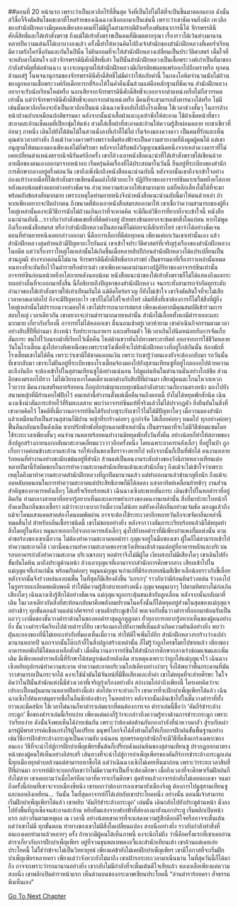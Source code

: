 ##ตอนที่ 20 หน้าแรก
เพราะว่าเป็นเหวลึกไร้ที่สิ้นสุด จึงที่เป็นไปไม่ได้ที่จะปีนขึ้นมาตลอดกาล ดังนั้นสวีซื่อจี้จึงตัดสินโชคชะตาที่โหดร้ายของเฉินฉางเซิงออกมาเป็นเช่นนี้ เพราะว่าเขาชัดเจนยิ่งนัก เหวลึกของสำนักฝึกหลวงมีบุคคลเพียงสองคนที่ไม่มีผู้ใดสามารถตีฝ่าเครื่องพันธนาการนี้ได้ จักรพรรดินีศักดิ์สิทธิ์และใต้เท้าสังฆราช
ถึงแม้ใต้เท้าสังฆราชเป็นคนที่มีเมตตากรุณา เรื่องราวได้เว้นห่างมานานหลายปีความแค้นก็ได้เบาบางลงแล้ว ครั้งนี้ทำให้หวนคิดไปถึงเจ้าสำนักของสำนักฝึกหลวงที่เคยร่ำเรียนมีความรักใคร่ซึ่งกันและกันในปีนั้น ไม่ยินยอมที่จะให้สำนักฝึกหลวงเปลี่ยนเป็นประวัติศาสตร์ เต็มใจที่จะหลับตาไม่สนใจ แล้วจักรพรรดินีศักดิ์สิทธิ์เล่า ในปีนั้นสำนักฝึกหลวงเป็นเชื้อพระวงศ์เก่าเป็นที่มาของกำลังสำคัญที่ต่อต้านนาง นางจะอนุญาตให้สำนักฝึกหลวงมีเกียรติยศเผยแพร่ออกไปอีกคราหรือ
ทุกคนล้วนแต่รู้ ในพจนานุกรมของจักรพรรดินีศักดิ์สิทธิ์ไม่มีคำว่าให้อภัยคำนี้ ในกองโลหิตจำนวนนับไม่ถ้วนของลูกหลานเชื้อพระวงศ์กับเด็กทารกที่ร้องไห้ในค่ำคืนนั้นล้วนแต่คือหลักฐานที่ชัดเจน สำนักฝึกหลวงอยากจะรับนักเรียนใหม่หรือ นอกเสียจากจักรพรรดินีศักดิ์สิทธิ์จะออกจากตำแหน่งหรือไม่ก็สวรรคตเท่านั้น แต่ว่าจักรพรรดินีศักดิ์สิทธิ์จะออกจากตำแหน่งหรือ มีคนที่จะสามารถสังหารนางได้หรือ ไม่มี เช่นนั้นเหวลึกก็คงจะยังเป็นเหวลึกเป็นแน่
เฉินฉางเซิงกลับไปถึงโรงเตี๊ยม ใช้เวลาช่วงสั้นๆ ในการล้างหน้าบ้วนปากเหมือนปกติธรรมดา หลังจากนั้นนำเสื้อผ้าและถุงเท้าซักให้สะอาด ใช้ผ้าเช็ดหน้าที่ขาวสะอาดสะอ้านเช็ดผมที่เปียกชุ่มให้แห้ง สวมใส่เสื้อผ้าที่สะอาดสะอ้านให้ความรู้สึกผ่อนคลาย ยกชาเขียวที่อ่อนๆ กาหนึ่ง เดินไปยังใต้ต้นไม้ในสวนนั่งลงที่เก้าอี้ไม้ไผ่ เริ่มจ้องมองดวงดาว
เป็นคนที่รักและเห็นคุณค่าเวลาอย่างยิ่ง ถึงแม้ว่าดวงดาวพร่างพราวเต็มท้องฟ้าจะเป็นความสวยงามที่ดึงดูดผู้คนได้ แต่เขาอนุญาตให้ตนเองมองเพียงแค่ไม่กี่พริบตา หลังจากได้รับพลังวิญญาณชนิดหนึ่งจากเหล่าดวงดาราที่ไม่เคยเปลี่ยนตำแหน่งตราบนิจนิรันดร์อีกครั้ง เขาก็ล้วงเอาหนังสือแนะนำที่ใต้เท้าสังฆราชได้เขียนด้วยลายมือของตนเองออกมาจากหน้าอก เริ่มครุ่นคิดเรื่องที่ได้ประสบมาในวันนี้
ยืนอยู่ที่ระเบียงของสำนักการศึกษากลางอยู่ครึ่งค่อนวัน เขาถึงเพิ่งนึกถึงหนังสือแนะนำฉบับนี้ หลังจากนั้นเขาถึงจะเข้าใจอย่างถ่องแท้ว่าลายมือที่ใต้เท้าสังฆราชเขียนนั้นแฝงไปด้วยอะไร ปฏิกิริยาของอาจารย์ซินแรกเริ่มหยิ่งยโสภายหลังนอบน้อมช่างแตกต่างอย่างชัดเจน อำนวยความสะดวกให้เขามากมาย แต่ก็หลีกเลี่ยงไม่ได้ที่จะมาพร้อมกับข้อสงสัยมากมาย
เพราะเหตุใดท่านยายหนิงจึงนำหนังสือแนะนำฉบับนี้มาให้ตนด้วยเล่า ถ้าหากเพียงอยากจะปิดปากตน ถึงขนาดที่ต้องเอาหนังสือสมรสออกมาให้ เขาเชื่อว่าความสามารถของผู้ยิ่งใหญ่เหล่านั้นคงจะมีวิธีการนับไม่ถ้วนเกินกว่าที่จะคาดคิด จะมีก็แต่วิธีการที่ยากยิ่งจะเข้าใจนี้ หนังสือแนะนำฉบับนี้...ราวกับว่ากำลังชดเชยสิ่งที่ติดค้างอยู่
ฝ่ายตรงข้ามอยากจะชดเชยสิ่งใดแก่ตน หากไม่พูดถึงเรื่องหนังสือสมรส หรือว่าสำนักฝึกหลวงเป็นสถานที่ไม่ค่อยจะดีสักเท่าไหร่ เขาจำได้อย่างชัดเจน ตอนที่ท่านยายหนิงเคยกล่าวออกมา นี่คือการเลือกที่ดีต่อทุกคน เพียงแค่ยกเว้นเขาเท่านั้นเอง แล้วสำนักฝึกหลวงสุดท้ายแล้วมีปัญหาอะไรกันแน่
เขาเข้าใจประวัติศาสตร์ที่เจริญรุ่งเรืองของสำนักฝึกหลวงในอดีต แต่ว่าเรื่องราวใหญ่โตเหล่านั้นได้เกิดขึ้นเมื่อหลายสิบปีก่อนสำนักฝึกหลวงได้แปรเปลี่ยนเป็นสวนภูตผี ห่างจากตอนนี้ไม่นาน จักรพรรดินีศักดิ์สิทธิ์ครองราชย์ เป็นธรรมดาที่เรื่องราวเหล่านั้นหมดหนทางที่จะบันทึกไว้ในตำราหรือตำราเต๋า เขาเพียงคาดเดาผ่านทางปฏิกิริยาของอาจารย์ซินเท่านั้น อาจารย์ซินก่อนหน้าหยิ่งยโสภายหลังนอบน้อม หนังสือแนะนำของใต้เท้าสังฆราชก็ไม่ได้แสดงถึงผลกระทบอย่างอื่นที่จะออกมาทั้งสิ้น นี่ก็อธิบายถึงปัญหาของสำนักฝึกหลวง จนกระทั่งสามารถจำกัดทุกระดับอำนาจของใต้เท้าสังฆราชให้เท่าเทียมกันได้
แม้คิดใคร่ครวญ ก็ยังไม่เข้าใจ เขาจึงตัดสินใจที่จะไม่เสียเวลาคาดเดาต่อไป ถึงจะมีปัญหาอะไร เขาก็ไม่ได้ใส่ใจเท่าไหร่ เดิมทีสิ่งที่เขาต้องการก็ไม่ใช่สิ่งที่ผู้ยิ่งใหญ่เหล่านั้นไม่ปรารถนาจะมอบให้ เขาไม่ปรารถนาการสมรส เพียงแค่อยากมีคุณสมบัติเข้าร่วมการสอบใหญ่ เวลาเดียวกัน เขาอยากจะอ่านตำรามากมายเหล่านั้น
สำนักไม้เลื้อยทั้งหกมีตำราเยอะแยะมากมาย เกี่ยวกับเรื่องนี้ อาจารย์ไม่ได้หลอกเขา
ตื่นนอนเช้าตรู่เวลาห้ายาม เขาดำเนินกิจกรรมตามเวลาอย่างสิบสี่ปีที่ผ่านมา ล้างหน้า รับประทานอาหาร และเตรียมตัว ใช้เวลาเกินไปนิดหน่อยกับการจัดเก็บสัมภาระ ขนไปไว้บนรถม้าที่เรียกไว้เมื่อคืน ไหล่ด้านขวาหันไปทางพระอาทิตย์ ออกจากการใช้ชีวิตหลายวันในโรงเตี๊ยม มุ่งไปทางทิศเหนือของพระราชวังเพื่อที่จะไปสำนักฝึกหลวงที่อยู่ใกล้กันนั้น
ห้องพักที่โรงเตี๊ยมเขาไม่ได้คืน เพราะว่าเขามิได้ขาดแคลนเงิน เพราะว่าเขารู้ว่าตนเองยังจะต้องกลับมา รอวันนั้นที่เขากลับมา เขาจะไม่ยืนอยู่ที่ระเบียงของโรงเตี๊ยมจ้องมองไปยังสุสานเทียนซูที่อยู่ไกลออกไปด้วยความตะลึงงันอีก จะต้องเข้าไปในสุสานเทียนซูได้อย่างแน่นอน ไปดูแผ่นหินในตำนานนั่นอย่างใกล้ชิด
ส่วนลึกของตรอกไป๋ฮวา ไม่ได้เงียบเหงาโดดเดี่ยวแตกต่างกับสิบปีที่ผ่านมา เสียงผู้คนตะโกนโหวกเหวกโวยวาย มีคนงานสตรีหลายร้อยคน ถืออุปกรณ์ทุกแบบทุกชนิดกำลังสาละวนกับงานตรงหน้า มองไปยังสนามหญ้าที่มีก้านคบไฟปักไว้ คนเหล่านี้ทำงานตั้งแต่เมื่อคืนจนถึงตอนนี้ ยังไม่ได้หยุดพักสักนิด
เฉินฉางเซิงนำสัมภาระย้ายไว้ที่ริมทะเลสาบ พบว่าอาจารย์ซินแท้ที่จริงแล้วไม่ได้ปรากฏตัว ยิ่งยืนยันในสิ่งที่เขาคาดคิดไว้ โชคดีที่เมื่อวานอาจารย์ซินได้รับปากธุระกับเขาไว้ไม่ได้มีปัญหาใดๆ เมื่อวานมองสำนักแล้วเหมือนกับเป็นสวนสุสานก็มิปาน หญ้าที่รกร้างค่อยๆ ถูกกำจัด ไม้เลื้อยค่อยๆ หมดไป ทุกอย่างค่อยๆ ฟื้นคืนกลับมาเป็นดังเดิม
ซากปรักหักพังที่อยู่บนดาดฟ้าเหล่านั้น เป็นธรรมดาที่จะไม่มีวิธีซ่อมแซมโดยใช้ระยะเวลาเพียงสั้นๆ คนจำนวนหลายร้อยคนทำงานมิหยุดพักทั้งวันทั้งคืน อย่างน้อยก็ทำให้สภาพของสิ่งปลูกสร้างภายนอกกลับมาสะอาดเอี่ยมแวววาวอีกครั้งหนึ่ง โดยเฉพาะอาคารหลังเล็กๆ ที่อยู่ในป่า ถูกเก็บกวาดค่อนข้างสะอาดสะอ้าน รอให้กลิ่นของเชื้อราจางหายไป หลังจากนั้นก็เป็นที่พักได้
คนงานหลายร้อยคนที่ทำงานอย่างขะมักเขม้นอยู่ที่สำนัก ล้วนแต่เป็นคนงานระดับล่างของวังนิกายหลวงเทียนเต๋อ หลายปีมานี้รับผิดชอบในการทำความสะอาดสำนักเทียนเต้าและสำนักอื่นๆ ถึงแม้จะไม่เข้าใจว่าเพราะเหตุใดถึงมาทำความสะอาดสำนักฝึกหลวงที่ถูกปิดมานานแล้ว แต่ทำออกมาแล้วชำนาญยิ่งนัก ถึงแม้จะอดหลับอดนอนในการทำความสะอาดแต่ประสิทธิภาพก็มิได้ลดลง
แสงอาทิตย์เคลื่อนย้ายช้าๆ งานส่วนสำคัญของอาคารหลังเล็กๆ ได้เสร็จเรียบร้อยแล้ว เฉินฉางเซิงสะพายสัมภาระ เดินเข้าไปในหอตำราที่อยู่ติดกัน ท่ามกลางสายตาที่อยากรู้อยากเห็นและเคารพยำเกรงของคนงานเหล่านั้น สิ่งที่มาปะทะใบหน้าก็ยังคงเป็นกลิ่นของเชื้อรา แม้ว่าจะบางเบากว่าเมื่อวานไม่น้อย แต่ยังคงได้กลิ่นอย่างแจ่มชัด มองดูแล้วถึงแม้จะโดนแสงแดดสาดส่องโดนลมพัดผ่าน อาจจะต้องใช้ระยะเวลาอีกหลายวันถึงจะขจัดกลิ่นเหล่านี้หมดสิ้นไป
สำหรับกลิ่นเชื้อราชนิดนี้ เขาไม่ชอบอย่างยิ่ง หลังจากวางสัมภาระเรียบร้อยแล้วมิได้หยุดทำสิ่งใดอยู่ในห้อง หมุนกายออกไปจากอาคารหลังเล็กๆ มุ่งไปยังหอตำราที่มีเพียงกำแพงกั้นแห่งนั้น
ตามคำขอร้องของเขาเมื่อวาน ไม่ต้องทำความสะอาดหอตำรา กุญแจอยู่ในมือของเขา ผู้ใดก็ไม่สามารถเข้าไปทำความสะอาดได้ เวลานี้คนงานทำความสะอาดของราชวังเทียนเต้าล้วนแต่อยู่ที่อาคารหลักและบริเวณรอบอาคารกำลังทำความสะอาด บริเวณรอบๆ หอตำราจึงไม่มีผู้ใด เงียบสงบไม่มีเสียงใดๆ
เขาเดินไปยังขั้นบันไดหิน มาถึงประตูด้านหน้า ล้วงเอากุญแจที่เอามาจากสำนักการศึกษากลาง เสียบเข้าไปในแม่กุญแจที่เก่าแก่นั่น พร้อมกับค่อยๆ หมุนแม่กุญแจเก่าแก่ที่มีร่องรอยสนิมสีเขียวเล็กน้อยราวกับขี้เลื่อย หลังจากนั้นจึงร่วงหล่นลงบนพื้น ในที่สุดก็มีเสียงดังขึ้น ‘แกรกๆ’ ราวกับว่ามีก้อนหินร่วงหล่น ร่วงลงไปในรูทรายละเอียดพอดิบพอดี ทำให้มีความรู้สึกสบายอย่างหนึ่ง
กุญแจหมุนเบาๆ ไปตามทิศทางไม่ก่อเกิดเสียงใดๆ เฉินฉางเซิงรู้สึกได้อย่างชัดเจน แม่กุญแจถูกกระตุ้นชนเข้ากับลูกเลื่อน หลังจากนั้นกลับมาที่เดิม ในเวลาเดียวกันสิ่งที่สะท้อนกลับมาคือพลังลมปราณในครั้งนั้นก็ได้หยุดอยู่ส่วนในสุดของแม่กุญแจอย่างช้าๆ ทุกขั้นตอนล้วนแต่น่าอัศจรรย์
เขาผลักประตูเข้าไป พบเจอกับชั้นวางตำราที่ออกมาต้อนรับเป็นแถวๆ เงามืดของชั้นวางตำราด้านในของหอตำราสุดลูกหูลูกตา ยั่วยุอาการอยากรู้อยากเห็นของผู้คนอย่างยิ่ง ชั้นวางตำราจัดเรียงไปด้วยตำราถี่ยิบ เขาจ้องมองไปยังภาพที่เห็นแล้วเกิดความยินดีอย่างยิ่ง พบว่าฝุ่นละอองของที่นี่ไม่เยอะเท่ากับที่มองเห็นเมื่อวาน ทำให้ดีใจเพิ่มไปอีก
สำนักฝึกหลวงรกร้างว่างเปล่ามานานหลายปี นอกจากนั้นโต๊ะเก้าอี้ในสิ่งปลูกสร้างเหล่านั้น ก็ไม่รู้ว่าถูกใครขโมยไปขายแล้ว เตียงของอาคารหอพักก็มิได้หลงเหลือสักตัว เมื่อคืนวานอาจารย์ซินให้สำนักการศึกษากลางเร่งซ่อมแซมและเพิ่มเติม มีเพียงหอตำราหลังนี้ที่รักษาได้สมบูรณ์คล้ายดังเดิม สาเหตุคงเพราะว่าถูกใส่แม่กุญแจไว้
เฉินฉางเซิงหยิบอุปกรณ์ทำความสะอาด ทำความสะอาดบริเวณใกล้เคียงอย่างง่ายๆ จึงได้พบว่าพื้นกระดานที่มันวาวสามารถเป็นกระจกได้ คงจะใช้น้ำมันไม้จันทน์ที่มีชื่อเสียงและล้ำค่า เขาไม่หยุดที่จะส่ายศีรษะ ในใจคิดว่าในปีนั้นสำนักแห่งนี้มีช่วงเวลาที่เจริญรุ่งเรืองอย่างยิ่ง สง่างามโอ่อ่าถึงเพียงนี้ ใครเคยคิดว่าจะเปรอะเปื้อนฝุ่นมานานหลายปีอย่างนี้เล่า
ต่อไปควรจะทำอะไร
เขาควรที่จะฝึกบำเพ็ญเพียรได้แล้ว
เฉินฉางเซิงไปค้นหาสมุดรายชื่อในลิ้นชักห้องข้างๆ ในหอตำรา หลังจากนั้นเดินเข้าไปในชั้นวางตำราที่ทั้งยาวและมืดสนิท ใช้เวลาไม่นานก็หาตำราเล่มแรกที่ตนต้องการเจอ
ตำราเล่มนี้ชื่อว่า ‘คัมภีร์ชำระล้างกระดูก’
ชื่อของตำราเล่มนี้เรียบง่าย เพียงแค่มองก็รู้ว่าจะกล่าวถึงความรู้ทางด้านการชำระกระดูก เพราะว่าเรียบง่าย ดังนั้นจึงพบเห็นได้ง่ายเช่นกัน
เพราะว่าต้องต่อต้านกับกองกำลังที่น่าหวาดกลัว สู้รบกับเผ่ามารผู้มีพรสวรรค์แข็งแกร่งไร้ผู้ใดเปรียบ มนุษย์โลกจึงได้สั่งห้ามไม่ให้เก็บการฝึกฝนขั้นพื้นฐานอย่างเช่นวิธีการฝึกชำระล้างกระดูกเป็นความลับ แน่นอน ทุกพรรคทุกสำนักก็จะมีวิธีที่แข็งแกร่งเฉพาะของตนเอง วิธีที่จะนำไปสู่การฝึกบำเพ็ญเพียรขั้นต้นก็เปรียบดังแผ่นหินของสุสานเทียนซู ปรากฏออกมาตรงหน้าของผู้คนให้เห็นอย่างอิสรเสรี
เส้นทางที่จะนำไปสู่การบำเพ็ญเพียรของคัมภีร์การชำระล้างกระดูกเล่มนี้ทุกเมืองทุกตำบลล้วนแต่สามารถหาซื้อได้
แต่ว่าเฉินฉางเซิงไม่เคยเห็นมาก่อน เพราะว่าระยะเวลาสิบสี่ปีที่ผ่านมา อาจารย์มักจะบอกกับเขาว่าไม่มีความจำเป็นที่จะต้องศึกษา เมื่อถึงเวลาที่จะศึกษาเริ่มฝึกฝนก็ยังไม่สาย เขาเคยถามว่าเมื่อไหร่คือเวลาที่ควรจะเริ่มศึกษา สุดท้ายแล้วอาจารย์กลับไม่เคยตอบเขา จนมาถึงครั้งนี้ก่อนที่เขาจะจากเมืองซีหนิง เขาบอกว่าต้องการลงเขามายังเมืองจิงตู ต้องการไปดูสุสานเทียนซูและหอหลิงเหยียน...
วันนั้น ในที่สุดอาจารย์ก็ได้เอ่ยกับเขาประโยคหนึ่ง
อย่างนั้น ตอนนี้เจ้าสามารถเริ่มฝึกบำเพ็ญเพียรได้แล้ว
เขาหยิบ ‘คัมภีร์ชำระล้างกระดูก’ เล่มนั้น เดินกลับไปยังประตูด้านหน้า นั่งลงไปยังพื้นที่ถูกเช็ดจนสะอาดสะอ้าน หยิบยืมแสงจากฟากฟ้าที่ส่องลงมายังนอกประตู เริ่มพลิกเปิดหน้าแรก
กล่าวกันตามเหตุผล ณ เวลานี้ อย่างน้อยเขาควรที่จะแสดงความรู้สึกดีอกดีใจหรืออาจจะตื่นเต้น
แต่ว่าเขาไม่มี
ทุกขั้นตอน ท่าทางของเขาไม่มีสิ่งใดเปลี่ยนแปลง สงบนิ่งอย่างยิ่ง ราวกับกำลังทำสิ่งที่ตนเองเคยทำมาแล้วหลายๆ ครั้ง
ถ้าหากมีผู้คนได้เห็นภาพนี้ คงจะนึกไม่ถึง ว่านี่คือครั้งแรกที่เขาเคยอ่านตำราเกี่ยวกับการฝึกบำเพ็ญเพียร
อยู่ที่จวนขุนพลเทพตงอวี้และสำนักเทียนเต้า เขาล้วนแต่เคยเอ่ยประโยคนี้
ไม่ใช่ว่าข้าจะไม่เป็นวิทยายุทธ์ เพียงแค่ข้ายังไม่เคยฝึกบำเพ็ญเพียร
เขามีโอกาสที่จะเริ่มฝึกบำเพ็ญเพียรหลายครา เพียงแต่ว่าจังหวะยังไม่มาถึง
เขาเฝ้ารอระยะเวลามาเนิ่นนาน ในที่สุดวันนี้ก็ได้มาถึง อาจจะเพราะว่ารอมานานอย่างยิ่ง เขากลับไม่มีกำลังที่จะตื่นเต้นดีใจเสียแล้ว หลงเหลือเพียงแค่ความสงบนิ่ง
เขาพลิกเปิดตำราหน้าแรก
เห็นด้านบนของกระดาษเขียนประโยคนี้
“อ่านตำราร้อยครา สัจธรรมพึงเห็นเอง”




[Go To Next Chapter]( ./22.md)